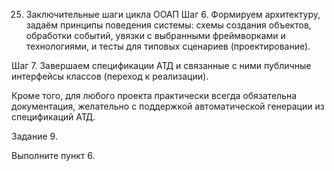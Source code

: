 25. Заключительные шаги цикла ООАП
Шаг 6. Формируем архитектуру, задаём принципы поведения системы: схемы создания объектов, обработки событий, увязки с выбранными фреймворками и технологиями, и тесты для типовых сценариев (проектирование).

Шаг 7. Завершаем спецификации АТД и связанные с ними публичные интерфейсы классов (переход к реализации).

Кроме того, для любого проекта практически всегда обязательна документация, желательно с поддержкой автоматической генерации из спецификаций АТД.

Задание 9.

Выполните пункт 6.